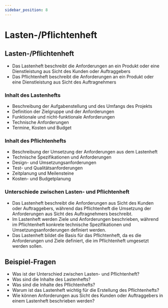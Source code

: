 ```yaml
---
sidebar_position: 8
---
```


# Lasten-/Pflichtenheft

<!-- Lasten-/Pflichtenheft erstellen können -->

## Lasten-/Pflichtenheft

-   Das Lastenheft beschreibt die Anforderungen an ein Produkt oder eine Dienstleistung aus Sicht des Kunden oder Auftraggebers
-   Das Pflichtenheft beschreibt die Anforderungen an ein Produkt oder eine Dienstleistung aus Sicht des Auftragnehmers

### Inhalt des Lastenhefts

-   Beschreibung der Aufgabenstellung und des Umfangs des Projekts
-   Definition der Zielgruppe und der Anforderungen
-   Funktionale und nicht-funktionale Anforderungen
-   Technische Anforderungen
-   Termine, Kosten und Budget

### Inhalt des Pflichtenhefts

-   Beschreibung der Umsetzung der Anforderungen aus dem Lastenheft
-   Technische Spezifikationen und Anforderungen
-   Design- und Umsetzungsanforderungen
-   Test- und Qualitätsanforderungen
-   Zeitplanung und Meilensteine
-   Kosten- und Budgetplanung

### Unterschiede zwischen Lasten- und Pflichtenheft

-   Das Lastenheft beschreibt die Anforderungen aus Sicht des Kunden oder Auftraggebers, während das Pflichtenheft die Umsetzung der Anforderungen aus Sicht des Auftragnehmers beschreibt.
-   Im Lastenheft werden Ziele und Anforderungen beschrieben, während im Pflichtenheft konkrete technische Spezifikationen und Umsetzungsanforderungen definiert werden.
-   Das Lastenheft bildet die Basis für das Pflichtenheft, da es die Anforderungen und Ziele definiert, die im Pflichtenheft umgesetzt werden sollen.

## Beispiel-Fragen

-   Was ist der Unterschied zwischen Lasten- und Pflichtenheft?
-   Was sind die Inhalte des Lastenhefts?
-   Was sind die Inhalte des Pflichtenhefts?
-   Warum ist das Lastenheft wichtig für die Erstellung des Pflichtenhefts?
-   Wie können Anforderungen aus Sicht des Kunden oder Auftraggebers in einem Lastenheft beschrieben werden?

